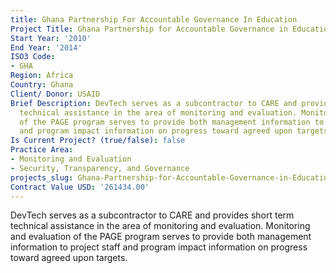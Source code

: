```yaml
---
title: Ghana Partnership For Accountable Governance In Education
Project Title: Ghana Partnership for Accountable Governance in Education
Start Year: '2010'
End Year: '2014'
ISO3 Code:
- GHA
Region: Africa
Country: Ghana
Client/ Donor: USAID
Brief Description: DevTech serves as a subcontractor to CARE and provides short term
  technical assistance in the area of monitoring and evaluation. Monitoring and evaluation
  of the PAGE program serves to provide both management information to project staff
  and program impact information on progress toward agreed upon targets.
Is Current Project? (true/false): false
Practice Area:
- Monitoring and Evaluation
- Security, Transparency, and Governance
projects_slug: Ghana-Partnership-for-Accountable-Governance-in-Education
Contract Value USD: '261434.00'
---
```


DevTech serves as a subcontractor to CARE and provides short term technical assistance in the area of monitoring and evaluation. Monitoring and evaluation of the PAGE program serves to provide both management information to project staff and program impact information on progress toward agreed upon targets.